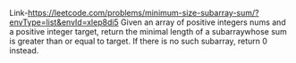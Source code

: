 Link-https://leetcode.com/problems/minimum-size-subarray-sum/?envType=list&envId=xlep8di5
Given an array of positive integers nums and a positive integer target, return the minimal length of a subarraywhose sum is greater than or equal to target. If there is no such subarray, return 0 instead.
